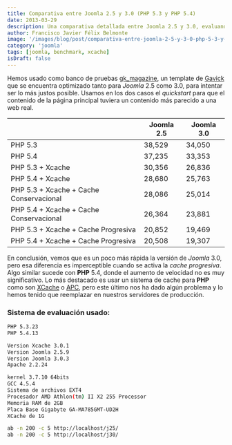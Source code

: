 ```yaml
---
title: Comparativa entre Joomla 2.5 y 3.0 (PHP 5.3 y PHP 5.4)
date: 2013-03-29
description: Una comparativa detallada entre Joomla 2.5 y 3.0, evaluando su rendimiento con diferentes versiones de PHP y sistemas de caché como XCache.
author: Francisco Javier Félix Belmonte
image: '/images/blog/post/comparativa-entre-joomla-2-5-y-3-0-php-5-3-y-php-5-4.webp'
category: 'joomla'
tags: [joomla, benchmark, xcache]
isDraft: false
---
```


Hemos usado como banco de pruebas [gk_magazine](https://www.gavick.com/joomla-templates/magazine,111.html), un template de [Gavick](https://www.gavick.com) que se encuentra optimizado tanto para *Joomla* 2.5 como 3.0, para intentar ser lo más justos posible. Usamos en los dos casos el *quickstart* para que el contenido de la página principal tuviera un contenido más parecido a una web real.

|           | Joomla 2.5 | Joomla 3.0 |
|-----------|------------|------------|
| PHP 5.3   | 38,529     | 34,050     |
| PHP 5.4   | 37,235     | 33,353     |
| PHP 5.3 + Xcache | 30,356 | 26,836     |
| PHP 5.4 + Xcache | 28,680 | 25,763     |
| PHP 5.3 + Xcache + Cache Conservacional | 28,086 | 25,014     |
| PHP 5.4 + Xcache + Cache Conservacional | 26,364 | 23,881     |
| PHP 5.3 + Xcache + Cache Progresiva | 20,852 | 19,469     |
| PHP 5.4 + Xcache + Cache Progresiva | 20,508 | 19,307     |

En conclusión, vemos que es un poco más rápida la versión de *Joomla* 3.0, pero esa diferencia es imperceptible cuando se activa la *cache progresiva*. Algo similar sucede con **PHP** 5.4, donde el aumento de velocidad no es muy significativo. Lo más destacado es usar un sistema de cache para **PHP** como son [XCache](http://xcache.lighttpd.net/) o [APC](http://pecl.php.net/package/APC), pero este último nos ha dado algún problema y lo hemos tenido que reemplazar en nuestros servidores de producción.

### Sistema de evaluación usado:

```bash
PHP 5.3.23
PHP 5.4.13
```

```bash
Version Xcache 3.0.1
Version Joomla 2.5.9
Version Joomla 3.0.3
Apache 2.2.24
```

```bash
kernel 3.7.10 64bits
GCC 4.5.4
Sistema de archivos EXT4
Procesador AMD Athlon(tm) II X2 255 Processor
Memoria RAM de 2GB
Placa Base Gigabyte GA-MA785GMT-UD2H
XCache de 1G
```

```bash
ab -n 200 -c 5 http://localhost/j25/
ab -n 200 -c 5 http://localhost/j30/
```
